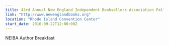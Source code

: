 ```yaml
---
title: 43rd Annual New England Independent Booksellers Association Fall Conference
link: "http://www.newenglandbooks.org"
location: "Rhode Island Convention Center"
start_date: 2016-09-22T12:00:00Z 
---
```

NEIBA Author Breakfast






